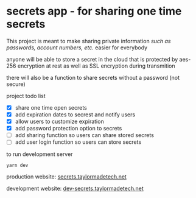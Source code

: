 # secrets app - for sharing one time secrets

This project is meant to make sharing private information _such as passwords, account numbers, etc._ easier for everybody

anyone will be able to store a secret in the cloud that is protected by aes-256 encryption at rest as well as SSL encryption during transmition

there will also be a function to share secrets without a password (not secure)

project todo list

- [X] share one time open secrets
- [X] add expiration dates to secrest and notify users
- [X] allow users to customize expiration
- [X] add password protection option to secrets
- [ ] add sharing function so users can share stored secrets
- [ ] add user login function so users can store secrets

to run development server

```
yarn dev
```

production website:
[secrets.taylormadetech.net](https://secrets.taylormadetech.net)

development website:
[dev-secrets.taylormadetech.net](https://dev-secrets.taylormadetech.net)
